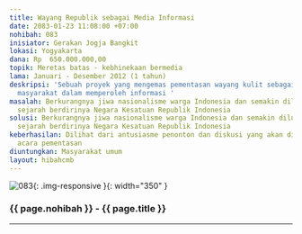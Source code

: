 ```yaml
---
title: Wayang Republik sebagai Media Informasi
date: 2083-01-23 11:08:00 +07:00
nohibah: 083
inisiator: Gerakan Jogja Bangkit
lokasi: Yogyakarta
dana: Rp  650.000.000,00
topik: Meretas batas - kebhinekaan bermedia
lama: Januari - Desember 2012 (1 tahun)
deskripsi: 'Sebuah proyek yang mengemas pementasan wayang kulit sebagai media alternatif
  masyarakat dalam memperoleh informasi '
masalah: Berkurangnya jiwa nasionalisme warga Indonesia dan semakin dilupakannya peristiwa-peristiwa
  sejarah berdirinya Negara Kesatuan Republik Indonesia
solusi: Berkurangnya jiwa nasionalisme warga Indonesia dan semakin dilupakannya peristiwa-peristiwa
  sejarah berdirinya Negara Kesatuan Republik Indonesia
keberhasilan: Dilihat dari antusiasme penonton dan diskusi yang akan dilakukan setelah
  acara pementasan
diuntungkan: Masyarakat umum
layout: hibahcmb
---
```


![083](/static/img/hibahcmb/083.png){: .img-responsive }{: width="350" }

### {{ page.nohibah }} - {{ page.title }}

---
